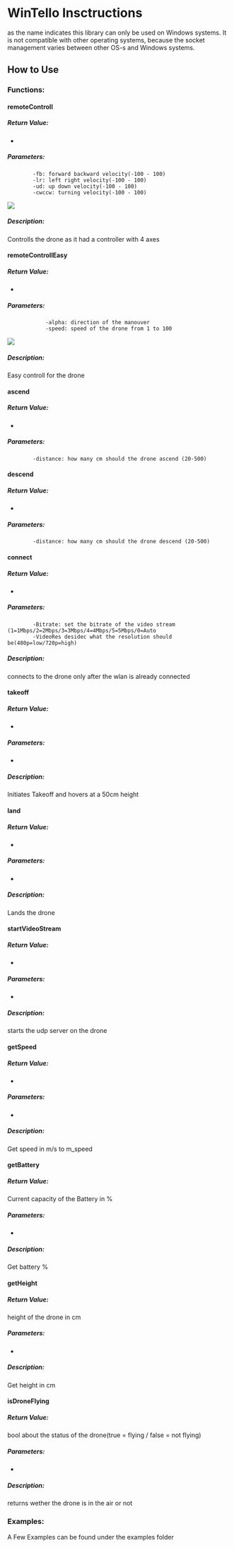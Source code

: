 #  WinTello Insctructions
as the name indicates this library can only be used on Windows systems. It is not compatible with other operating systems, because the socket management varies between other OS-s and Windows systems.

## How to Use
### Functions:

#### remoteControll
##### Return Value:
-
##### Parameters:
			-fb: forward backward velocity(-100 - 100)
			-lr: left right velocity(-100 - 100)
			-ud: up down velocity(-100 - 100)
			-cwccw: turning velocity(-100 - 100)
![](Images/rccontroll.jpg)
##### Description:
Controlls the drone as it had a controller with 4 axes

#### remoteControllEasy
##### Return Value:
-
##### Parameters:
				-alpha: direction of the manouver
				-speed: speed of the drone from 1 to 100
![](Images/rccontrolleasy.jpg)
##### Description:
 Easy controll for the drone

#### ascend
##### Return Value:
-
##### Parameters:
			-distance: how many cm should the drone ascend (20-500)

#### descend
##### Return Value:
-
##### Parameters:
			-distance: how many cm should the drone descend (20-500)

#### connect
##### Return Value:
-
##### Parameters:
			-Bitrate: set the bitrate of the video stream (1=1Mbps/2=2Mbps/3=3Mbps/4=4Mbps/5=5Mbps/0=Auto
			-VideoRes desidec what the resolution should be(480p=low/720p=high)
##### Description: 
connects to the drone only after the wlan is already connected

#### takeoff
##### Return Value:
-
##### Parameters:
-
##### Description:
Initiates Takeoff and hovers at a 50cm height

#### land
##### Return Value:
-
##### Parameters:
-
##### Description:
Lands the drone

#### startVideoStream
##### Return Value:
-
##### Parameters:
-
##### Description:
starts the udp server on the drone

#### getSpeed
##### Return Value:
-
##### Parameters:
-
##### Description:
Get speed in m/s to m_speed

#### getBattery
##### Return Value:
Current capacity of the Battery in %
##### Parameters:
-
##### Description:
Get battery %

#### getHeight
##### Return Value:
height of the drone in cm
##### Parameters:
-
##### Description:
Get height in cm

#### isDroneFlying
##### Return Value:
bool about the status of the drone(true = flying / false = not flying)
##### Parameters:
-
##### Description:
returns wether the drone is in the air or not
	

### Examples:
A Few Examples can be found under the examples folder
